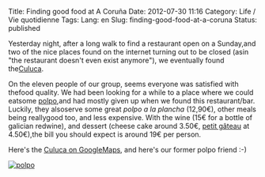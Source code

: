 Title: Finding good food at A Coruña
Date: 2012-07-30 11:16
Category: Life / Vie quotidienne
Tags:
Lang: en
Slug: finding-good-food-at-a-coruna
Status: published

Yesterday night, after a long walk to find a restaurant open on a Sunday,and two of the nice places found on the internet turning out to be closed (asin "the restaurant doesn't even exist anymore"), we eventually found the[Culuca](http://www.culuca.com).

On the eleven people of our group, seems everyone was satisfied with thefood quality. We had been looking for a while to a place where we could eatsome [polpo](http://en.wikipedia.org/wiki/Octopus),and had mostly given up when we found this restaurant/bar. Luckily, they alsoserve some great *polpo a la plancha* (12,90€), other meals being reallygood too, and less expensive. With the wine (15€ for a bottle of galician redwine), and dessert (cheese cake around 3.50€, [petit gâteau](http://en.wikipedia.org/wiki/Petit_G%C3%A2teau) at 4.50€),the bill you should expect is around 19€ per person.

Here's the [Culuca on GoogleMaps](http://goo.gl/maps/X9Y85), and here's our former polpo friend :-)

[![polpo]({static}/media/guadec/2012/P1080329.JPG)]({static}/media/guadec/2012/P1080329.JPG)
